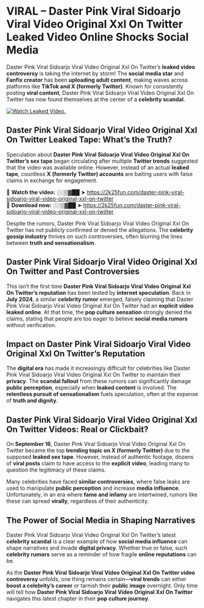 # VIRAL – Daster Pink Viral Sidoarjo Viral Video Original Xxl On Twitter Leaked Video Online Shocks Social Media 

Daster Pink Viral Sidoarjo Viral Video Original Xxl On Twitter’s **leaked video controversy** is taking the internet by storm! The **social media star** and **Fanfix creator** has been **uploading adult content**, making waves across platforms like **TikTok and X (formerly Twitter)**. Known for consistently posting **viral content**, Daster Pink Viral Sidoarjo Viral Video Original Xxl On Twitter has now found themselves at the center of a **celebrity scandal**.  

[![Watch Leaked Video.](https://miro.medium.com/v2/resize:fit:828/format:webp/1*cilzJN44JGOrTw9NJCrNHA.gif "Watch Leaked Video")](https://2k25fun.com/daster-pink-viral-sidoarjo-viral-video-original-xxl-on-twitter)

## **Daster Pink Viral Sidoarjo Viral Video Original Xxl On Twitter Leaked Tape: What’s the Truth?**  
Speculation about **Daster Pink Viral Sidoarjo Viral Video Original Xxl On Twitter’s sex tape** began circulating after multiple **Twitter trends** suggested that the video was available online. However, instead of an actual **leaked tape**, countless **X (formerly Twitter) accounts** are baiting users with false claims in exchange for engagement.  

🔹 **Watch the video:** ░░▒▓██ ➤ https://2k25fun.com/daster-pink-viral-sidoarjo-viral-video-original-xxl-on-twitter  
🔹 **Download now:** ░░▒▓██ ➤ https://2k25fun.com/daster-pink-viral-sidoarjo-viral-video-original-xxl-on-twitter  

Despite the rumors, Daster Pink Viral Sidoarjo Viral Video Original Xxl On Twitter has not publicly confirmed or denied the allegations. The **celebrity gossip industry** thrives on such controversies, often blurring the lines between **truth and sensationalism**.  

## **Daster Pink Viral Sidoarjo Viral Video Original Xxl On Twitter and Past Controversies**  
This isn’t the first time **Daster Pink Viral Sidoarjo Viral Video Original Xxl On Twitter’s reputation** has been tested by **internet speculation**. Back in **July 2024**, a similar **celebrity rumor** emerged, falsely claiming that Daster Pink Viral Sidoarjo Viral Video Original Xxl On Twitter had an **explicit video leaked online**. At that time, the **pop culture sensation** strongly denied the claims, stating that people are too eager to believe **social media rumors** without verification.  

## **Impact on Daster Pink Viral Sidoarjo Viral Video Original Xxl On Twitter’s Reputation**  
The **digital era** has made it increasingly difficult for celebrities like Daster Pink Viral Sidoarjo Viral Video Original Xxl On Twitter to maintain their **privacy**. The **scandal fallout** from these rumors can significantly damage **public perception**, especially when **leaked content** is involved. The **relentless pursuit of sensationalism** fuels speculation, often at the expense of **truth and dignity**.  

## **Daster Pink Viral Sidoarjo Viral Video Original Xxl On Twitter Videos: Real or Clickbait?**  
On **September 16**, Daster Pink Viral Sidoarjo Viral Video Original Xxl On Twitter became the top **trending topic on X (formerly Twitter)** due to the supposed **leaked sex tape**. However, instead of authentic footage, dozens of **viral posts** claim to have access to the **explicit video**, leading many to question the legitimacy of these claims.  

Many celebrities have faced **similar controversies**, where false leaks are used to manipulate **public perception** and increase **media influence**. Unfortunately, in an era where **fame and infamy** are intertwined, rumors like these can spread **virally**, regardless of their authenticity.  

## **The Power of Social Media in Shaping Narratives**  
Daster Pink Viral Sidoarjo Viral Video Original Xxl On Twitter’s latest **celebrity scandal** is a clear example of how **social media influence** can shape narratives and invade **digital privacy**. Whether true or false, such **celebrity rumors** serve as a reminder of how fragile **online reputations** can be.  

As the **Daster Pink Viral Sidoarjo Viral Video Original Xxl On Twitter video controversy** unfolds, one thing remains certain—**viral trends** can either **boost a celebrity’s career** or tarnish their **public image** overnight. Only time will tell how **Daster Pink Viral Sidoarjo Viral Video Original Xxl On Twitter** navigates this latest chapter in their **pop culture journey**. 